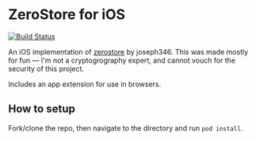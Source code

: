 # ZeroStore for iOS

[![Build Status](https://magnum.travis-ci.com/kylebshr/zerostore-ios.svg?token=UiKDm2zaX2bq1nNqEV5r&branch=develop)](https://magnum.travis-ci.com/kylebshr/zerostore-ios)

An iOS implementation of [zerostore](https://github.com/joseph346/zerostore) by joseph346. This was made mostly for fun — I'm not a cryptogrography expert, and cannot vouch for the security of this project. 

Includes an app extension for use in browsers.

## How to setup

Fork/clone the repo, then navigate to the directory and run `pod install`.
